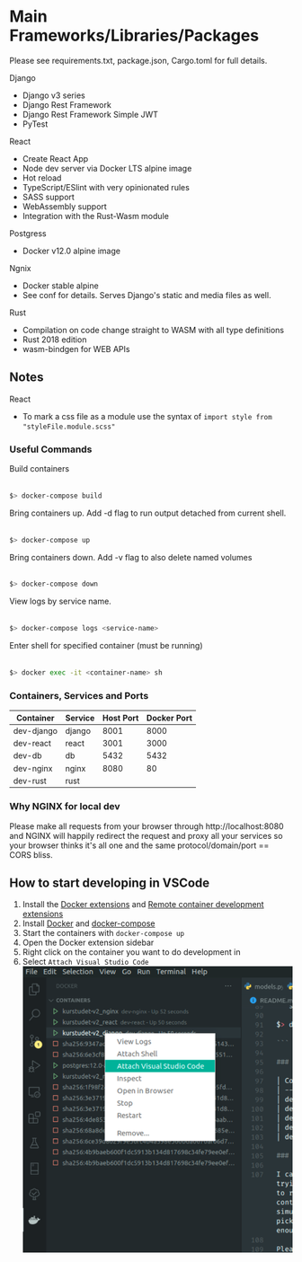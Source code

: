 # Main Frameworks/Libraries/Packages

Please see requirements.txt, package.json, Cargo.toml for full details.

Django

- Django v3 series
- Django Rest Framework
- Django Rest Framework Simple JWT
- PyTest

React

- Create React App
- Node dev server via Docker LTS alpine image
- Hot reload
- TypeScript/ESlint with very opinionated rules
- SASS support
- WebAssembly support
- Integration with the Rust-Wasm module

Postgress

- Docker v12.0 alpine image

Ngnix

- Docker stable alpine
- See conf for details. Serves Django's static and media files as well.

Rust

- Compilation on code change straight to WASM with all type definitions
- Rust 2018 edition
- wasm-bindgen for WEB APIs

## Notes

React

- To mark a css file as a module use the syntax of
  `import style from "styleFile.module.scss"`

### Useful Commands

Build containers

```sh

$> docker-compose build

```

Bring containers up. Add -d flag to run output detached from current shell.

```sh

$> docker-compose up

```

Bring containers down. Add -v flag to also delete named volumes

```sh

$> docker-compose down

```

View logs by service name.

```sh

$> docker-compose logs <service-name>

```

Enter shell for specified container (must be running)

```sh

$> docker exec -it <container-name> sh

```

### Containers, Services and Ports

| Container  | Service | Host Port | Docker Port |
| ---------- | ------- | --------- | ----------- |
| dev-django | django  | 8001      | 8000        |
| dev-react  | react   | 3001      | 3000        |
| dev-db     | db      | 5432      | 5432        |
| dev-nginx  | nginx   | 8080      | 80          |
| dev-rust   | rust    |           |             |

### Why NGINX for local dev

Please make all requests from your browser through http://localhost:8080 and
NGINX will happily redirect the request and proxy all your services so your
browser thinks it's all one and the same protocol/domain/port == CORS bliss.

## How to start developing in VSCode

1. Install the
   [Docker extensions](https://marketplace.visualstudio.com/items?itemName=ms-azuretools.vscode-docker)
   and
   [Remote container development extensions](https://marketplace.visualstudio.com/items?itemName=ms-vscode-remote.remote-containers)
2. Install [Docker](https://docs.docker.com/engine/install/) and
   [docker-compose](https://docs.docker.com/compose/install/)
3. Start the containers with `docker-compose up`
4. Open the Docker extension sidebar
5. Right click on the container you want to do development in
6. Select `Attach Visual Studio Code`
   ![Tutorial on what to click](docs/vscode-docker-remote-tut.png)
